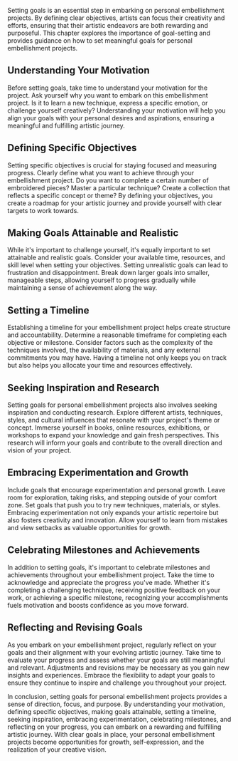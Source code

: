 
Setting goals is an essential step in embarking on personal embellishment projects. By defining clear objectives, artists can focus their creativity and efforts, ensuring that their artistic endeavors are both rewarding and purposeful. This chapter explores the importance of goal-setting and provides guidance on how to set meaningful goals for personal embellishment projects.

Understanding Your Motivation
-----------------------------

Before setting goals, take time to understand your motivation for the project. Ask yourself why you want to embark on this embellishment project. Is it to learn a new technique, express a specific emotion, or challenge yourself creatively? Understanding your motivation will help you align your goals with your personal desires and aspirations, ensuring a meaningful and fulfilling artistic journey.

Defining Specific Objectives
----------------------------

Setting specific objectives is crucial for staying focused and measuring progress. Clearly define what you want to achieve through your embellishment project. Do you want to complete a certain number of embroidered pieces? Master a particular technique? Create a collection that reflects a specific concept or theme? By defining your objectives, you create a roadmap for your artistic journey and provide yourself with clear targets to work towards.

Making Goals Attainable and Realistic
-------------------------------------

While it's important to challenge yourself, it's equally important to set attainable and realistic goals. Consider your available time, resources, and skill level when setting your objectives. Setting unrealistic goals can lead to frustration and disappointment. Break down larger goals into smaller, manageable steps, allowing yourself to progress gradually while maintaining a sense of achievement along the way.

Setting a Timeline
------------------

Establishing a timeline for your embellishment project helps create structure and accountability. Determine a reasonable timeframe for completing each objective or milestone. Consider factors such as the complexity of the techniques involved, the availability of materials, and any external commitments you may have. Having a timeline not only keeps you on track but also helps you allocate your time and resources effectively.

Seeking Inspiration and Research
--------------------------------

Setting goals for personal embellishment projects also involves seeking inspiration and conducting research. Explore different artists, techniques, styles, and cultural influences that resonate with your project's theme or concept. Immerse yourself in books, online resources, exhibitions, or workshops to expand your knowledge and gain fresh perspectives. This research will inform your goals and contribute to the overall direction and vision of your project.

Embracing Experimentation and Growth
------------------------------------

Include goals that encourage experimentation and personal growth. Leave room for exploration, taking risks, and stepping outside of your comfort zone. Set goals that push you to try new techniques, materials, or styles. Embracing experimentation not only expands your artistic repertoire but also fosters creativity and innovation. Allow yourself to learn from mistakes and view setbacks as valuable opportunities for growth.

Celebrating Milestones and Achievements
---------------------------------------

In addition to setting goals, it's important to celebrate milestones and achievements throughout your embellishment project. Take the time to acknowledge and appreciate the progress you've made. Whether it's completing a challenging technique, receiving positive feedback on your work, or achieving a specific milestone, recognizing your accomplishments fuels motivation and boosts confidence as you move forward.

Reflecting and Revising Goals
-----------------------------

As you embark on your embellishment project, regularly reflect on your goals and their alignment with your evolving artistic journey. Take time to evaluate your progress and assess whether your goals are still meaningful and relevant. Adjustments and revisions may be necessary as you gain new insights and experiences. Embrace the flexibility to adapt your goals to ensure they continue to inspire and challenge you throughout your project.

In conclusion, setting goals for personal embellishment projects provides a sense of direction, focus, and purpose. By understanding your motivation, defining specific objectives, making goals attainable, setting a timeline, seeking inspiration, embracing experimentation, celebrating milestones, and reflecting on your progress, you can embark on a rewarding and fulfilling artistic journey. With clear goals in place, your personal embellishment projects become opportunities for growth, self-expression, and the realization of your creative vision.
